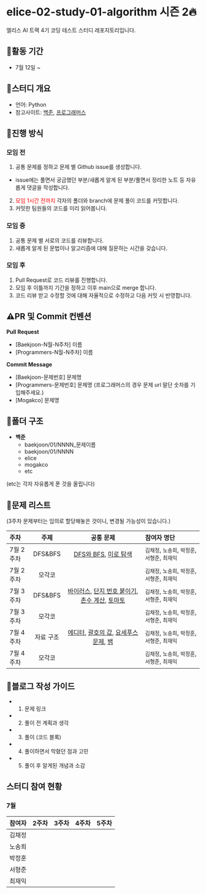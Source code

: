 # elice-02-study-01-algorithm 시즌 2🔥

엘리스 AI 트랙 4기 코딩 테스트 스터디 레포지토리입니다.

## 🔶활동 기간

- 7월 12일 ~

## 🔶스터디 개요

- 언어: Python
- 참고사이트: [백준](https://www.acmicpc.net/), [프로그래머스](https://programmers.co.kr/)

## 🔶진행 방식

### 모임 전

1. 공통 문제를 정하고 문제 별 Github issue를 생성합니다.

- issue에는 풀면서 궁금했던 부분/새롭게 알게 된 부분/풀면서 정리한 노트 등 자유롭게 댓글을 작성합니다.

2. <span style="color:red">모임 1시간 전까지</span> 각자의 폴더와 branch에 문제 풀이 코드를 커밋합니다.
3. 커밋한 팀원들의 코드를 미리 읽어봅니다.

### 모임 중

1. 공통 문제 별 서로의 코드를 리뷰합니다.
2. 새롭게 알게 된 문법이나 알고리즘에 대해 질문하는 시간을 갖습니다.

### 모임 후

1. Pull Request로 코드 리뷰를 진행합니다.
2. 모임 후 이틀까지 기간을 정하고 이후 main으로 merge 합니다.
3. 코드 리뷰 받고 수정할 것에 대해 자율적으로 수정하고 다음 커밋 시 반영합니다.

## ⚠️PR 및 Commit 컨벤션

**Pull Request**

- [Baekjoon-N월-N주차] 이름
- [Programmers-N월-N주차] 이름

**Commit Message**

- [Baekjoon-문제번호] 문제명
- [Programmers-문제번호] 문제명
  (프로그래머스의 경우 문제 url 말단 숫자를 기입해주세요.)
- [Mogakco] 문제명

## 📂폴더 구조

- **백준**
  - baekjoon/01/NNNN\_문제이름
  - baekjoon/01/NNNN
  - elice
  - mogakco
  - etc

(etc는 각자 자유롭게 푼 것을 올립니다)

## 📑문제 리스트

(3주차 문제부터는 임의로 할당해놓은 것이니, 변경될 가능성이 있습니다.)

| 주차 | 주제 | 공통 문제 | 참여자 명단 |
| :---- | :------------------: |:--------------------------------------------------------------------------------------------------------------------------------------------------------------------------------------------------------------: | :--------------------------------------------------------- |
| 7월 2주차 | DFS&BFS |[DFS와 BFS](https://www.acmicpc.net/problem/1260), [미로 탐색](https://www.acmicpc.net/problem/2178)|  `김채정`, `노송희`, `박정훈`, `서형준`, `최재익` |
| 7월 2주차 | 모각코 ||  `김채정`, `노송희`, `박정훈`, `서형준`, `최재익` |
| 7월 3주차 | DFS&BFS | [바이러스](https://www.acmicpc.net/problem/2606), [단지 번호 붙이기](https://www.acmicpc.net/problem/2667), [촌수 계산](https://www.acmicpc.net/problem/2644), [토마토](https://www.acmicpc.net/problem/7569) | `김채정`, `노송희`, `박정훈`, `서형준`, `최재익` |
| 7월 3주차 | 모각코 ||  `김채정`, `노송희`, `박정훈`, `서형준`, `최재익` |
| 7월 4주차 | 자료 구조 |[에디터](https://www.acmicpc.net/problem/1406), [괄호의 값](https://www.acmicpc.net/problem/2504), [요세푸스 문제](https://www.acmicpc.net/problem/1158), [뱀](https://www.acmicpc.net/problem/3190) | `김채정`, `노송희`, `박정훈`, `서형준`, `최재익` |
| 7월 4주차 | 모각코 ||  `김채정`, `노송희`, `박정훈`, `서형준`, `최재익` |


## 🦮블로그 작성 가이드

- 1. 문제 링크
- 2. 풀이 전 계획과 생각
- 3. 풀이 (코드 블록)
- 4. 풀이하면서 막혔던 점과 고민
- 5. 풀이 후 알게된 개념과 소감

## 스터디 참여 현황

### 7월

| 참여자 | 2주차 | 3주차 | 4주차 | 5주차 |
| :----- | :---: | :---: | :---: | :---: |
| 김채정 |     |     |     |       |
| 노송희 |     |     |     |       |
| 박정훈 |     |     |     |       |
| 서형준 |     |     |     |       |
| 최재익 |     |     |     |       |
